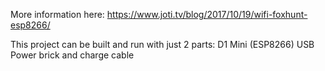 More information here: https://www.joti.tv/blog/2017/10/19/wifi-foxhunt-esp8266/

This project can be built and run with just 2 parts:
D1 Mini (ESP8266)
USB Power brick and charge cable
